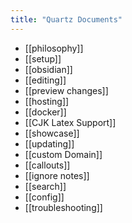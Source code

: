 ```yaml
---
title: "Quartz Documents"
---
```


- [[philosophy]]
- [[setup]]
- [[obsidian]]
- [[editing]]
- [[preview changes]]
- [[hosting]]
- [[docker]]
- [[CJK Latex Support]]
- [[showcase]]
- [[updating]]
- [[custom Domain]]
- [[callouts]]
- [[ignore notes]]
- [[search]]
- [[config]] 
- [[troubleshooting]]
